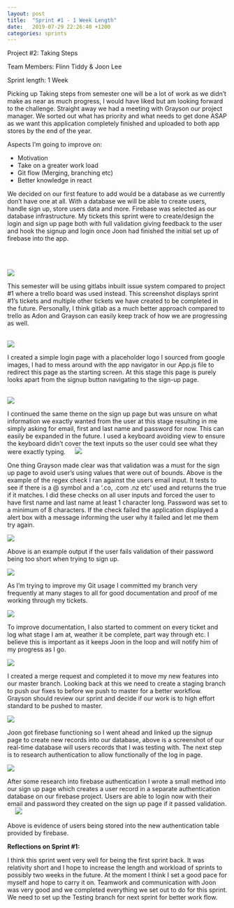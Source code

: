 ```yaml
---
layout: post
title:  "Sprint #1 - 1 Week Length"
date:   2019-07-29 22:26:40 +1200
categories: sprints
---
```


Project #2: Taking Steps

Team Members: Flinn Tiddy & Joon Lee

Sprint length: 1 Week

Picking up Taking steps from semester one will be a lot of work as we didn’t make as near as much progress, I would have liked but am looking forward to the challenge. Straight away we had a meeting with Grayson our project manager. We sorted out what has priority and what needs to get done ASAP as we want this application completely finished and uploaded to both app stores by the end of the year.

Aspects I’m going to improve on:
*	Motivation
*	Take on a greater work load
*	Git flow (Merging, branching etc)
*	Better knowledge in react

We decided on our first feature to add would be a database as we currently don’t have one at all. With a database we will be able to create users, handle sign up, store users data and more. Firebase was selected as our database infrastructure.
My tickets this sprint were to create/design the login and sign up page both with full validation giving feedback to the user and hook the signup and login once Joon had finished the initial set up of firebase into the app.

<br/><br/>

![](/assets/week1_2.JPG)

This semester will be using gitlabs inbuilt issue system compared to project #1 where a trello board was used instead. This screenshot displays sprint #1’s tickets and multiple other tickets we have created to be completed in the future. Personally, I think gitlab as a much better approach compared to trello as Adon and Grayson can easily keep track of how we are progressing as well. <br/><br/>

![](/assets/week2_1_2.JPG)

I created a simple login page with a placeholder logo I sourced from google images, I had to mess around with the app navigator in our App.js file to redirect this page as the starting screen. At this stage this page is purely looks apart from the signup button navigating to the sign-up page. <br/><br/>

![](/assets/week2_1.JPG)

I continued the same theme on the sign up page but was unsure on what information we exactly wanted from the user at this stage resulting in me simply asking for email, first and last name and password for now. This can easily be expanded in the future. I used a keyboard avoiding view to ensure the keyboard didn’t cover the text inputs so the user could see what they were exactly typing.
 
![](/assets/Week2_3.JPG)

One thing Grayson made clear was that validation was a must for the sign up page to avoid user’s using values that were out of bounds. Above is the example of the regex check I ran against the users email input. It tests to see if there is a @ symbol and a ‘.co, .com .nz etc’ used and returns the true if it matches. I did these checks on all user inputs and forced the user to have first name and last name at least 1 character long. Password was set to a minimum of 8 characters. If the check failed the application displayed a alert box with a message informing the user why it failed and let me them try again.

![](/assets/Alertpassworderror.JPG)

Above is an example output if the user fails validation of their password being too short when trying to sign up.

![](/assets/commits.JPG)

As I’m trying to improve my Git usage I committed my branch very frequently at many stages to all for good documentation and proof of me working through my tickets.

![](/assets/gettingdocsuptodate.JPG)

To improve documentation, I also started to comment on every ticket and log what stage I am at, weather it be complete, part way through etc. I believe this is important as it keeps Joon in the loop and will notify him of my progress as I go.

![](/assets/mergedintomaster.JPG)

I created a merge request and completed it to move my new features into our master branch. Looking back at this we need to create a staging branch to push our fixes to before we push to master for a better workflow. Grayson should review our sprint and decide if our work is to high effort standard to be pushed to master.

![](/assets/Firebase.JPG)

Joon got firebase functioning so I went ahead and linked up the signup page to create new records into our database, above is a screenshot of our real-time database will users records that I was testing with. The next step is to research authentication to allow functionally of the log in page.

![](/assets/authcreate.jpg)

After some research into firebase authentication I wrote a small method into our sign up page which creates a user record in a separate authentication database on our firebase project. Users are able to login now with their email and password they created on the sign up page if it passed validation.
 
![](/assets/auth.JPG)

Above is evidence of users being stored into the new authentication table provided by firebase.

**Reflections on Sprint #1:**

I think this sprint went very well for being the first sprint back. It was relativity short and I hope to increase the length and workload of sprints to possibly two weeks in the future. At the moment I think I set a good pace for myself and hope to carry it on. Teamwork and communication with Joon was very good and we completed everything we set out to do for this sprint. We need to set up the Testing branch for next sprint for better work flow.
